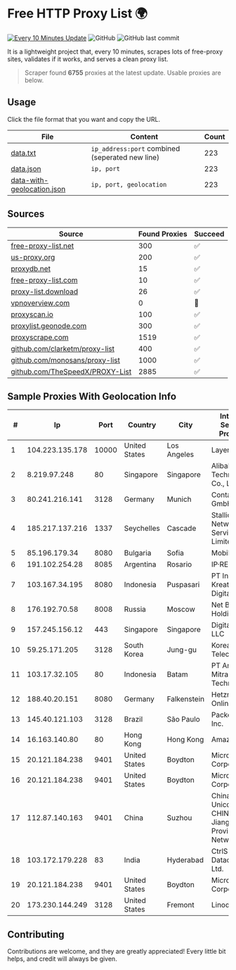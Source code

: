 
# Free HTTP Proxy List 🌍

[![Every 10 Minutes Update](https://github.com/mertguvencli/http-proxy-list/actions/workflows/main.yml/badge.svg?branch=main)](https://github.com/mertguvencli/http-proxy-list/actions/workflows/main.yml)
![GitHub](https://img.shields.io/github/license/mertguvencli/http-proxy-list)
![GitHub last commit](https://img.shields.io/github/last-commit/mertguvencli/http-proxy-list)

It is a lightweight project that, every 10 minutes, scrapes lots of free-proxy sites, validates if it works, and serves a clean proxy list.


> Scraper found **6755** proxies at the latest update. Usable proxies are below.

## Usage

Click the file format that you want and copy the URL.


|File|Content|Count|
|----|-------|-----|
|[data.txt](https://raw.githubusercontent.com/mertguvencli/http-proxy-list/main/proxy-list/data.txt)|`ip_address:port` combined (seperated new line)|223|
|[data.json](https://raw.githubusercontent.com/mertguvencli/http-proxy-list/main/proxy-list/data.json)|`ip, port`|223|
|[data-with-geolocation.json](https://raw.githubusercontent.com/mertguvencli/http-proxy-list/main/proxy-list/data-with-geolocation.json)|`ip, port, geolocation`|223|

## Sources

|Source|Found Proxies|Succeed|
|------|-------------|-------|
|[free-proxy-list.net](https://free-proxy-list.net)|300|✅|
|[us-proxy.org](https://www.us-proxy.org)|200|✅|
|[proxydb.net](http://proxydb.net)|15|✅|
|[free-proxy-list.com](https://free-proxy-list.com/?page=&port=&type%5B%5D=http&type%5B%5D=https&up_time=0&search=Search)|10|✅|
|[proxy-list.download](https://www.proxy-list.download/HTTP)|26|✅|
|[vpnoverview.com](https://vpnoverview.com/privacy/anonymous-browsing/free-proxy-servers)|0|🚫|
|[proxyscan.io](https://www.proxyscan.io)|100|✅|
|[proxylist.geonode.com](https://proxylist.geonode.com/api/proxy-list?limit=300&page=1&sort_by=lastChecked&sort_type=desc&protocols=http,https)|300|✅|
|[proxyscrape.com](https://api.proxyscrape.com/v2/?request=displayproxies&protocol=http&timeout=10000&country=all&ssl=all&anonymity=all)|1519|✅|
|[github.com/clarketm/proxy-list](https://raw.githubusercontent.com/clarketm/proxy-list/master/proxy-list-raw.txt)|400|✅|
|[github.com/monosans/proxy-list](https://raw.githubusercontent.com/monosans/proxy-list/main/proxies/http.txt)|1000|✅|
|[github.com/TheSpeedX/PROXY-List](https://raw.githubusercontent.com/TheSpeedX/PROXY-List/master/http.txt)|2885|✅|


## Sample Proxies With Geolocation Info

|#|Ip|Port|Country|City|Internet Service Provider|
|-|--|----|-------|----|-------------------------|
|1|104.223.135.178|10000|United States|Los Angeles|LayerHost|
|2|8.219.97.248|80|Singapore|Singapore|Alibaba (US) Technology Co., Ltd.|
|3|80.241.216.141|3128|Germany|Munich|Contabo GmbH|
|4|185.217.137.216|1337|Seychelles|Cascade|Stallion Network Services Limited|
|5|85.196.179.34|8080|Bulgaria|Sofia|Mobiltel BNG|
|6|191.102.254.28|8085|Argentina|Rosario|IP·RED|
|7|103.167.34.195|8080|Indonesia|Puspasari|PT Industri Kreatif Digital|
|8|176.192.70.58|8008|Russia|Moscow|Net By Net Holding LLC|
|9|157.245.156.12|443|Singapore|Singapore|DigitalOcean, LLC|
|10|59.25.171.205|3128|South Korea|Jung-gu|Korea Telecom|
|11|103.17.32.105|80|Indonesia|Batam|PT Argiz Mitra Technology|
|12|188.40.20.151|8080|Germany|Falkenstein|Hetzner Online GmbH|
|13|145.40.121.103|3128|Brazil|São Paulo|Packet Host, Inc.|
|14|16.163.140.80|80|Hong Kong|Hong Kong|Amazon.com|
|15|20.121.184.238|9401|United States|Boydton|Microsoft Corporation|
|16|20.121.184.238|9401|United States|Boydton|Microsoft Corporation|
|17|112.87.140.163|9401|China|Suzhou|China Unicom CHINA169 Jiangsu Province Network|
|18|103.172.179.228|83|India|Hyderabad|CtrlS Datacenters Ltd.|
|19|20.121.184.238|9401|United States|Boydton|Microsoft Corporation|
|20|173.230.144.249|3128|United States|Fremont|Linode, LLC|



## Contributing

Contributions are welcome, and they are greatly appreciated! Every
little bit helps, and credit will always be given.


